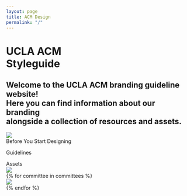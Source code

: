 ```yaml
---
layout: page
title: ACM Design
permalink: "/"
---
```


<div class="landing-container">
    <div class="landing-header">
        <div class="landing-header-text">
            <h1>
                UCLA ACM<br>
                Styleguide
            </h1>
            <h2>
                Welcome to the UCLA ACM branding guideline website!<br>
                Here you can find information about our branding<br>
                alongside a collection of resources and assets.
            </h2>
        </div><img src="{{ site.baseurl }}/assets/partials/landing-page-graphic.svg">
    </div>
    <div class="landing-subheading">
        Before You Start Designing
    </div>
    <div class="landing-page-links">
        <a href="{{ site.baseurl }}/guidelines" style="text-decoration: none"><p id="guidelines">Guidelines</p></a>
    </div>
    <div class="landing-subheading">
        Assets
    </div>
<div class="landing-page-links">
    <a href="{{ site.baseurl }}/assets/downloads/acm-assets.zip"><img id="acm" src="{{ site.baseurl }}/assets/logos/acm-logo-wordmark.png"></a>
</div>
{% for committee in committees %}
<div class="landing-page-links">
    <a href="{{ site.baseurl }}/assets/downloads/{{ committee.filename }}-assets.zip"><img src="{{ site.baseurl }}/assets/logos/{{ committee.filename }}-logo-wordmark-dark-gradient.png"></a>
</div>
{% endfor %}
</div>